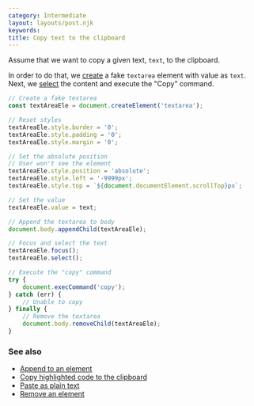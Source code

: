 ```yaml
---
category: Intermediate
layout: layouts/post.njk
keywords:
title: Copy text to the clipboard
---
```


Assume that we want to copy a given text, `text`, to the clipboard.

In order to do that, we [create](/create-an-element) a fake `textarea` element with value as `text`. Next, we [select](/trigger-an-event) the content and execute the "Copy" command.

```js
// Create a fake textarea
const textAreaEle = document.createElement('textarea');

// Reset styles
textAreaEle.style.border = '0';
textAreaEle.style.padding = '0';
textAreaEle.style.margin = '0';

// Set the absolute position
// User won't see the element
textAreaEle.style.position = 'absolute';
textAreaEle.style.left = '-9999px';
textAreaEle.style.top = `${document.documentElement.scrollTop}px`;

// Set the value
textAreaEle.value = text;

// Append the textarea to body
document.body.appendChild(textAreaEle);

// Focus and select the text
textAreaEle.focus();
textAreaEle.select();

// Execute the "copy" command
try {
    document.execCommand('copy');
} catch (err) {
    // Unable to copy
} finally {
    // Remove the textarea
    document.body.removeChild(textAreaEle);
}
```

### See also

-   [Append to an element](/append-to-an-element)
-   [Copy highlighted code to the clipboard](/copy-highlighted-code-to-the-clipboard)
-   [Paste as plain text](/paste-as-plain-text)
-   [Remove an element](/remove-an-element)
